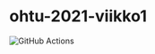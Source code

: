 # ohtu-2021-viikko1
![GitHub Actions](https://github.com/Joel6677/ohtu-2021-viikko1/workflows/Java%20CI%20with%20Gradle/badge.svg)